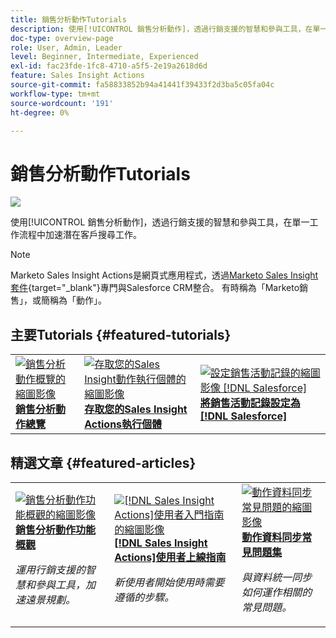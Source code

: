 ```yaml
---
title: 銷售分析動作Tutorials
description: 使用[!UICONTROL 銷售分析動作]，透過行銷支援的智慧和參與工具，在單一工作流程中加速潛在客戶搜尋工作。
doc-type: overview-page
role: User, Admin, Leader
level: Beginner, Intermediate, Experienced
exl-id: fac23fde-1fc8-4710-a5f5-2e19a2618d6d
feature: Sales Insight Actions
source-git-commit: fa58833852b94a41441f39433f2d3ba5c05fa04c
workflow-type: tm+mt
source-wordcount: '191'
ht-degree: 0%

---
```


# 銷售分析動作Tutorials

![](assets/header.png)

使用[!UICONTROL 銷售分析動作]，透過行銷支援的智慧和參與工具，在單一工作流程中加速潛在客戶搜尋工作。

>[!NOTE]
>
>Marketo Sales Insight Actions是網頁式應用程式，透過[Marketo Sales Insight套件](https://experienceleague.adobe.com/zh-hant/docs/marketo/using/product-docs/marketo-sales-insight/msi-for-salesforce/installation/install-marketo-sales-insight-package-in-salesforce-appexchange){target="_blank"}專門與Salesforce CRM整合。 有時稱為「Marketo銷售」，或簡稱為「動作」。

## 主要Tutorials {#featured-tutorials}

<table style="table-layout:fixed">
<tr>
<td>
<a href="/help/sales-insight-actions/sales-insight-actions-overview.md"><img alt="銷售分析動作概覽的縮圖影像" src="assets/sales-insight-actions-feature-overview-videothumb.png" /></a>
<div><a href="/help/sales-insight-actions/sales-insight-actions-overview.md"><strong>銷售分析動作總覽</strong></a></div>
</td>
<td>
<a href="/help/sales-insight-actions/accessing-your-sales-insight-actions-instance.md"><img alt="存取您的Sales Insight動作執行個體的縮圖影像" src="assets/accessing-your-sales-insight-actions-instance-videothumb.png" /></a>
<div><a href="/help/sales-insight-actions/accessing-your-sales-insight-actions-instance.md"><strong>存取您的Sales Insight Actions執行個體</strong></a></div>
</td>
<td>
<a href="/help/sales-insight-actions/configure-sales-activity-logging-to-salesforce.md"><img alt="設定銷售活動記錄的縮圖影像 [!DNL Salesforce]" src="assets/configure-sales-activity-logging-to-salesforce-videothumb.png" /></a>
<div><a href="/help/sales-insight-actions/configure-sales-activity-logging-to-salesforce.md"><strong>將銷售活動記錄設定為[!DNL Salesforce]</strong></a></div>
</td>
</tr>
</table>

## 精選文章 {#featured-articles}

<table style="table-layout:fixed">
<tr>
<td>
<a href="https://experienceleague.adobe.com/docs/marketo/using/product-docs/marketo-sales-insight/actions/sales-insight-actions-feature-overview.html?lang=zh-Hant"><img alt="銷售分析動作功能概觀的縮圖影像" src="assets/sales-insight-actions-feature-overview-thumb.png" /></a>
<div><a href="https://experienceleague.adobe.com/docs/marketo/using/product-docs/marketo-sales-insight/actions/sales-insight-actions-feature-overview.html?lang=zh-Hant"><strong>銷售分析動作功能概觀</strong></a></div>
<p><em>運用行銷支援的智慧和參與工具，加速遠景規劃。</em></p>
</td>
<td>
<a href="https://experienceleague.adobe.com/docs/marketo/using/product-docs/marketo-sales-insight/actions/getting-started/sales-insight-actions-user-onboarding-checklist.html?lang=zh-Hant"><img alt="[!DNL Sales Insight Actions]使用者入門指南的縮圖影像" src="assets/sales-insight-actions-user-onboarding-guide-thumb.png" /></a>
<div><a href="https://experienceleague.adobe.com/docs/marketo/using/product-docs/marketo-sales-insight/actions/getting-started/sales-insight-actions-user-onboarding-checklist.html?lang=zh-Hant"><strong>[!DNL Sales Insight Actions]使用者上線指南</strong></a></div>
<p><em>新使用者開始使用時需要遵循的步驟。</em></p>
</td>
<td>
<a href="https://experienceleague.adobe.com/docs/marketo/using/product-docs/marketo-sales-insight/actions/admin/actions-data-sync-faq.html?lang=zh-Hant"><img alt="動作資料同步常見問題的縮圖影像" src="assets/actions-data-sync-faq-thumb.png" /></a>
<div><a href="https://experienceleague.adobe.com/docs/marketo/using/product-docs/marketo-sales-insight/actions/admin/actions-data-sync-faq.html?lang=zh-Hant"><strong>動作資料同步常見問題集</strong></a></div>
<p><em>與資料統一同步如何運作相關的常見問題。</em></p>
</td>
</tr>
</table>
